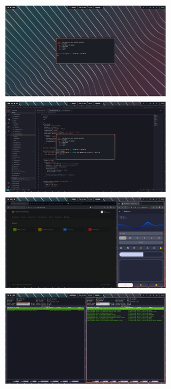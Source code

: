 [<img src="header.readme.jpg"/>](header.readme.jpg)

[<img src="laptop.codium.jpg"/>](laptop.codium.jpg)

[<img src="laptop.firefox.jpg"/>](laptop.firefox.jpg)

[<img src="laptop.ssh.jpg"/>](laptop.ssh.jpg)

